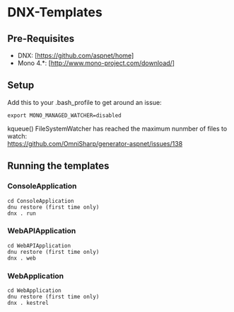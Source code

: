 # DNX-Templates

## Pre-Requisites

* DNX: [https://github.com/aspnet/home]
* Mono 4.*: [http://www.mono-project.com/download/]

## Setup

Add this to your .bash_profile to get around an issue:   

`export MONO_MANAGED_WATCHER=disabled`   

kqueue() FileSystemWatcher has reached the maximum nunmber of files to watch:   
https://github.com/OmniSharp/generator-aspnet/issues/138

## Running the templates

### ConsoleApplication

```
cd ConsoleApplication   
dnu restore (first time only)    
dnx . run 
```

### WebAPIApplication

```
cd WebAPIApplication   
dnu restore (first time only)    
dnx . web 
```

### WebApplication

```
cd WebApplication   
dnu restore (first time only)    
dnx . kestrel 
```



